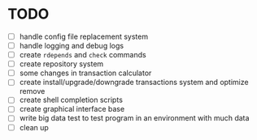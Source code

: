 
# TODO

- [ ] handle config file replacement system
- [ ] handle logging and debug logs
- [ ] create `rdepends` and `check` commands
- [ ] create repository system
- [ ] some changes in transaction calculator
- [ ] create install/upgrade/downgrade transactions system and optimize remove
- [ ] create shell completion scripts
- [ ] create graphical interface base
- [ ] write big data test to test program in an environment with much data
- [ ] clean up
